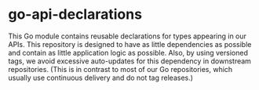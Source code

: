 # go-api-declarations

This Go module contains reusable declarations for types appearing in our APIs.
This repository is designed to have as little dependencies as possible and
contain as little application logic as possible. Also, by using versioned tags,
we avoid excessive auto-updates for this dependency in downstream repositories.
(This is in contrast to most of our Go repositories, which usually use
continuous delivery and do not tag releases.)
